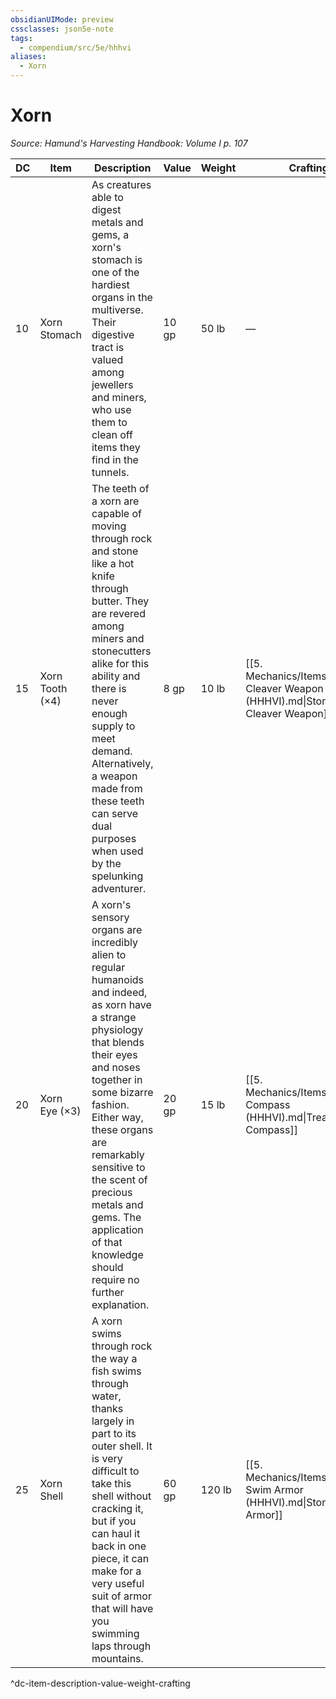```yaml
---
obsidianUIMode: preview
cssclasses: json5e-note
tags:
  - compendium/src/5e/hhhvi
aliases:
  - Xorn
---
```

# Xorn
*Source: Hamund's Harvesting Handbook: Volume I p. 107* 

| DC | Item | Description | Value | Weight | Crafting |
|----|------|-------------|-------|--------|----------|
| 10 | Xorn Stomach | As creatures able to digest metals and gems, a xorn's stomach is one of the hardiest organs in the multiverse. Their digestive tract is valued among jewellers and miners, who use them to clean off items they find in the tunnels. | 10 gp | 50 lb | — |
| 15 | Xorn Tooth (×4) | The teeth of a xorn are capable of moving through rock and stone like a hot knife through butter. They are revered among miners and stonecutters alike for this ability and there is never enough supply to meet demand. Alternatively, a weapon made from these teeth can serve dual purposes when used by the spelunking adventurer. | 8 gp | 10 lb | [[5. Mechanics/Items/Stone Cleaver Weapon (HHHVI).md\|Stone Cleaver Weapon]] |
| 20 | Xorn Eye (×3) | A xorn's sensory organs are incredibly alien to regular humanoids and indeed, as xorn have a strange physiology that blends their eyes and noses together in some bizarre fashion. Either way, these organs are remarkably sensitive to the scent of precious metals and gems. The application of that knowledge should require no further explanation. | 20 gp | 15 lb | [[5. Mechanics/Items/Treasure Compass (HHHVI).md\|Treasure Compass]] |
| 25 | Xorn Shell | A xorn swims through rock the way a fish swims through water, thanks largely in part to its outer shell. It is very difficult to take this shell without cracking it, but if you can haul it back in one piece, it can make for a very useful suit of armor that will have you swimming laps through mountains. | 60 gp | 120 lb | [[5. Mechanics/Items/Stone Swim Armor (HHHVI).md\|Stone Swim Armor]] |
^dc-item-description-value-weight-crafting

